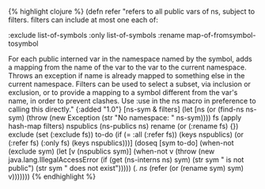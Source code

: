 {% highlight clojure %}
(defn refer
  "refers to all public vars of ns, subject to filters.
  filters can include at most one each of:

  :exclude list-of-symbols
  :only list-of-symbols
  :rename map-of-fromsymbol-tosymbol

  For each public interned var in the namespace named by the symbol,
  adds a mapping from the name of the var to the var to the current
  namespace.  Throws an exception if name is already mapped to
  something else in the current namespace. Filters can be used to
  select a subset, via inclusion or exclusion, or to provide a mapping
  to a symbol different from the var's name, in order to prevent
  clashes. Use :use in the ns macro in preference to calling this directly."
  {:added "1.0"}
  [ns-sym & filters]
    (let [ns (or (find-ns ns-sym) (throw (new Exception (str "No namespace: " ns-sym))))
          fs (apply hash-map filters)
          nspublics (ns-publics ns)
          rename (or (:rename fs) {})
          exclude (set (:exclude fs))
          to-do (if (= :all (:refer fs))
                  (keys nspublics)
                  (or (:refer fs) (:only fs) (keys nspublics)))]
      (doseq [sym to-do]
        (when-not (exclude sym)
          (let [v (nspublics sym)]
            (when-not v
              (throw (new java.lang.IllegalAccessError
                          (if (get (ns-interns ns) sym)
                            (str sym " is not public")
                            (str sym " does not exist")))))
            (. *ns* (refer (or (rename sym) sym) v)))))))
{% endhighlight %}

